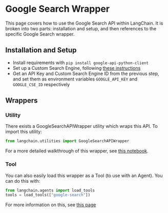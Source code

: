 # Google Search Wrapper

This page covers how to use the Google Search API within LangChain.
It is broken into two parts: installation and setup, and then references to the specific Google Search wrapper.

## Installation and Setup
- Install requirements with `pip install google-api-python-client`
- Set up a Custom Search Engine, following [these instructions](https://stackoverflow.com/questions/37083058/programmatically-searching-google-in-python-using-custom-search)
- Get an API Key and Custom Search Engine ID from the previous step, and set them as environment variables `GOOGLE_API_KEY` and `GOOGLE_CSE_ID` respectively

## Wrappers

### Utility

There exists a GoogleSearchAPIWrapper utility which wraps this API. To import this utility:

```python
from langchain.utilities import GoogleSearchAPIWrapper
```

For a more detailed walkthrough of this wrapper, see [this notebook](../modules/agents/tools/examples/google_search.ipynb).

### Tool

You can also easily load this wrapper as a Tool (to use with an Agent).
You can do this with:
```python
from langchain.agents import load_tools
tools = load_tools(["google-search"])
```

For more information on this, see [this page](../modules/agents/tools/getting_started.md)
